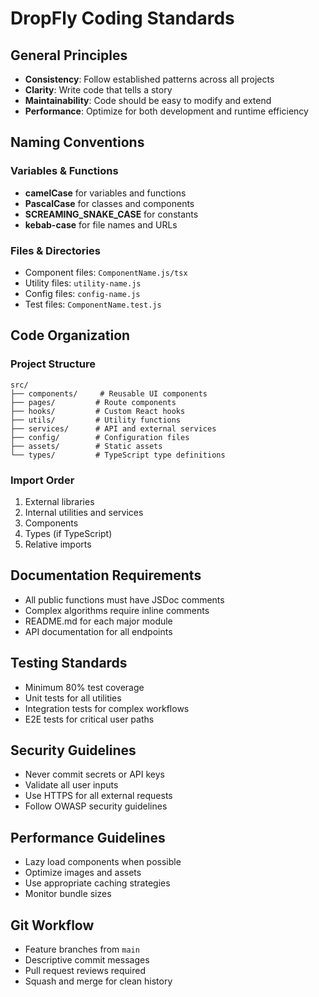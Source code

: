 # DropFly Coding Standards

## General Principles

- **Consistency**: Follow established patterns across all projects
- **Clarity**: Write code that tells a story
- **Maintainability**: Code should be easy to modify and extend
- **Performance**: Optimize for both development and runtime efficiency

## Naming Conventions

### Variables & Functions
- **camelCase** for variables and functions
- **PascalCase** for classes and components
- **SCREAMING_SNAKE_CASE** for constants
- **kebab-case** for file names and URLs

### Files & Directories
- Component files: `ComponentName.js/tsx`
- Utility files: `utility-name.js`
- Config files: `config-name.js`
- Test files: `ComponentName.test.js`

## Code Organization

### Project Structure
```
src/
├── components/     # Reusable UI components
├── pages/         # Route components
├── hooks/         # Custom React hooks
├── utils/         # Utility functions
├── services/      # API and external services
├── config/        # Configuration files
├── assets/        # Static assets
└── types/         # TypeScript type definitions
```

### Import Order
1. External libraries
2. Internal utilities and services
3. Components
4. Types (if TypeScript)
5. Relative imports

## Documentation Requirements

- All public functions must have JSDoc comments
- Complex algorithms require inline comments
- README.md for each major module
- API documentation for all endpoints

## Testing Standards

- Minimum 80% test coverage
- Unit tests for all utilities
- Integration tests for complex workflows
- E2E tests for critical user paths

## Security Guidelines

- Never commit secrets or API keys
- Validate all user inputs
- Use HTTPS for all external requests
- Follow OWASP security guidelines

## Performance Guidelines

- Lazy load components when possible
- Optimize images and assets
- Use appropriate caching strategies
- Monitor bundle sizes

## Git Workflow

- Feature branches from `main`
- Descriptive commit messages
- Pull request reviews required
- Squash and merge for clean history